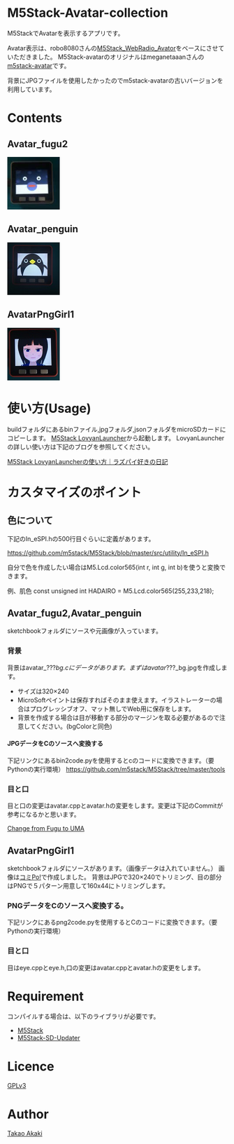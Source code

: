 # M5Stack-Avatar-collection

M5StackでAvatarを表示するアプリです。

Avatar表示は、robo8080さんの[M5Stack_WebRadio_Avator](https://github.com/robo8080/M5Stack_WebRadio_Avator)をベースにさせていただきました。
M5Stack-avatarのオリジナルはmeganetaaanさんの[m5stack-avatar](https://github.com/meganetaaan/m5stack-avatar)です。

背景にJPGファイルを使用したかったのでm5stack-avatarの古いバージョンを利用しています。

# Contents
## Avatar_fugu2
![image](https://github.com/mongonta0716/M5Stack-Avatar-collection/blob/master/build/jpg/Avatar_fugu2.jpg)
## Avatar_penguin
![image](https://github.com/mongonta0716/M5Stack-Avatar-collection/blob/master/build/jpg/Avatar_penguin.jpg)
## AvatarPngGirl1
![image](https://github.com/mongonta0716/M5Stack-Avatar-collection/blob/master/build/jpg/AvatarPngGirl1.jpg)

# 使い方(Usage)

buildフォルダにあるbinファイル,jpgフォルダ,jsonフォルダをmicroSDカードにコピーします。
[M5Stack LovyanLauncher](https://github.com/lovyan03/M5Stack_LovyanLauncher)から起動します。
LovyanLauncherの詳しい使い方は下記のブログを参照してください。

[M5Stack LovyanLauncherの使い方｜ラズパイ好きの日記](https://raspberrypi.mongonta.com/howto-use-m5stack-lovyanlauncher/)

# カスタマイズのポイント
## 色について
下記のIn_eSPI.hの500行目ぐらいに定義があります。

https://github.com/m5stack/M5Stack/blob/master/src/utility/In_eSPI.h

自分で色を作成したい場合はM5.Lcd.color565(int r, int g, int b)を使うと変換できます。

例、肌色
const unsigned int HADAIRO = M5.Lcd.color565(255,233,218);

## Avatar_fugu2,Avatar_penguin
sketchbookフォルダにソースや元画像が入っています。
### 背景
背景はavatar_???_bg.cにデータがあります。まずはavatar_???_bg.jpgを作成します。
* サイズは320×240
* MicroSoftペイントは保存すればそのまま使えます。イラストレーターの場合はプログレッシブオフ、マット無しでWeb用に保存をします。
* 背景を作成する場合は目が移動する部分のマージンを取る必要があるので注意してください。(bgColorと同色)

#### JPGデータをCのソースへ変換する
下記リンクにあるbin2code.pyを使用するとcのコードに変換できます。（要Pythonの実行環境）
https://github.com/m5stack/M5Stack/tree/master/tools

### 目と口
目と口の変更はavatar.cppとavatar.hの変更をします。変更は下記のCommitが参考になるかと思います。

[Change from Fugu to UMA](https://github.com/mongonta0716/M5Stack-Avatar-uma/commit/8da0441fec0a3a6d0a4a4a33f9aa40b7c8aa51c7?diff=unified)


## AvatarPngGirl1
sketchbookフォルダにソースがあります。（画像データは入れていません。）
画像は[コミPo!](https://www.comipo.com/)で作成しました。
背景はJPGで320×240でトリミング、目の部分はPNGで５パターン用意して160x44にトリミングします。

### PNGデータをCのソースへ変換する。
下記リンクにあるpng2code.pyを使用するとCのコードに変換できます。（要Pythonの実行環境）

### 目と口
目はeye.cppとeye.h,口の変更はavatar.cppとavatar.hの変更をします。

# Requirement

コンパイルする場合は、以下のライブラリが必要です。
* [M5Stack](https://github.com/m5stack/M5Stack)
* [M5Stack-SD-Updater](https://github.com/tobozo/M5Stack-SD-Updater)

# Licence
[GPLv3](https://github.com/mongonta0716/M5Stack-Avatar-collection/blob/master/LICENSE)

# Author
[Takao Akaki](https://twitter.com/mongonta555)
